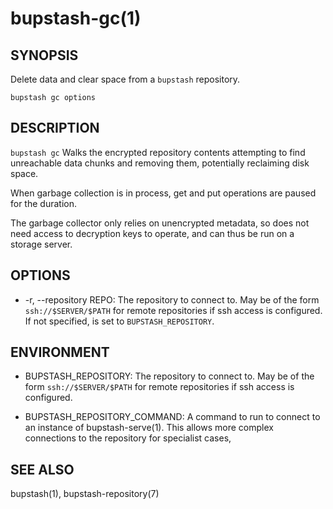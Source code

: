 bupstash-gc(1) 
==============

## SYNOPSIS

Delete data and clear space from a `bupstash` repository.

`bupstash gc options`

## DESCRIPTION

`bupstash gc` Walks the encrypted repository contents attempting to find
unreachable data chunks and removing them, potentially reclaiming disk space.

When garbage collection is in process, get and put operations are paused for the
duration.

The garbage collector only relies on unencrypted metadata, so does not need
access to decryption keys to operate, and can thus be run on a storage server.


## OPTIONS

* -r, --repository REPO:
  The repository to connect to. May be of the form `ssh://$SERVER/$PATH` for
  remote repositories if ssh access is configured.
  If not specified, is set to `BUPSTASH_REPOSITORY`.

## ENVIRONMENT

* BUPSTASH_REPOSITORY:
  The repository to connect to. May be of the form `ssh://$SERVER/$PATH` for
  remote repositories if ssh access is configured.

* BUPSTASH_REPOSITORY_COMMAND:
  A command to run to connect to an instance of bupstash-serve(1). This 
  allows more complex connections to the repository for specialist cases,

## SEE ALSO

bupstash(1), bupstash-repository(7)
